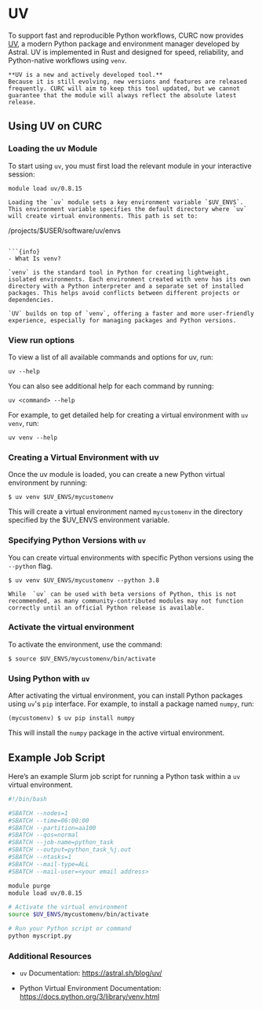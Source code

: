# UV

To support fast and reproducible Python workflows, CURC now provides [UV](https://docs.astral.sh/uv/), a modern Python package and environment manager developed by Astral. UV is implemented in Rust and designed for speed, reliability, and Python-native workflows using `venv`.

```{note}
**UV is a new and actively developed tool.**  
Because it is still evolving, new versions and features are released frequently. CURC will aim to keep this tool updated, but we cannot guarantee that the module will always reflect the absolute latest release.

```

## Using UV on CURC

### Loading the uv Module

To start using `uv`, you must first load the relevant module in your interactive session:

```
module load uv/0.8.15
```

```{important}
Loading the `uv` module sets a key environment variable `$UV_ENVS`. This environment variable specifies the default directory where `uv` will create virtual environments. This path is set to:
``` 
/projects/$USER/software/uv/envs
```

```{info}
- What Is venv?

`venv` is the standard tool in Python for creating lightweight, isolated environments. Each environment created with venv has its own directory with a Python interpreter and a separate set of installed packages. This helps avoid conflicts between different projects or dependencies.

`UV` builds on top of `venv`, offering a faster and more user-friendly experience, especially for managing packages and Python versions.

```

### View run options

To view a list of all available commands and options for uv, run:

```
uv --help
```

You can also see additional help for each command by running:

```
uv <command> --help
```

For example, to get detailed help for creating a virtual environment with `uv venv`, run:

```
uv venv --help
```

### Creating a Virtual Environment with uv

Once the uv module is loaded, you can create a new Python virtual environment by running:

```
$ uv venv $UV_ENVS/mycustomenv
```

This will create a virtual environment named `mycustomenv` in the directory specified by the $UV_ENVS environment variable.

### Specifying Python Versions with `uv`

You can create virtual environments with specific Python versions using the `--python` flag.

```
$ uv venv $UV_ENVS/mycustomenv --python 3.8
```

```{important}
While  `uv` can be used with beta versions of Python, this is not recommended, as many community-contributed modules may not function correctly until an official Python release is available.
```

### Activate the virtual environment

To activate the environment, use the command:

```
$ source $UV_ENVS/mycustomenv/bin/activate
```

### Using Python with `uv`

After activating the virtual environment, you can install Python packages using `uv`'s `pip` interface. For example, to install a package named `numpy`, run:

```
(mycustomenv) $ uv pip install numpy
```

This will install the `numpy` package in the active virtual environment.


## Example Job Script

Here’s an example Slurm job script for running a Python task within a `uv` virtual environment.

``` bash
#!/bin/bash

#SBATCH --nodes=1
#SBATCH --time=06:00:00
#SBATCH --partition=aa100
#SBATCH --qos=normal
#SBATCH --job-name=python_task
#SBATCH --output=python_task_%j.out
#SBATCH --ntasks=1
#SBATCH --mail-type=ALL
#SBATCH --mail-user=<your email address>

module purge
module load uv/0.8.15

# Activate the virtual environment
source $UV_ENVS/mycustomenv/bin/activate

# Run your Python script or command
python myscript.py
```

### Additional Resources

-  `uv` Documentation: https://astral.sh/blog/uv/

- Python Virtual Environment Documentation: https://docs.python.org/3/library/venv.html